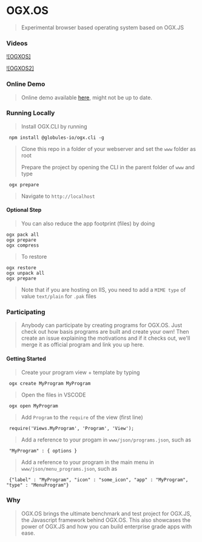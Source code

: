 # OGX.OS
> Experimental browser based operating system based on OGX.JS

### Videos

[![OGXOS]](https://github.com/globules-io/OGX.OS/assets/13317159/a62ee8b5-8358-4358-8b51-bec60bb48973)

[![OGXOS2]](https://github.com/globules-io/OGX.OS/assets/13317159/cc712ebe-b0b2-48d0-95b1-a53da6227af2)

### Online Demo
> Online demo available [here](https://os.globules.io), might not be up to date.

### Running Locally
> Install OGX.CLI by running
 
     npm install @globules-io/ogx.cli -g

> Clone this repo in a folder of your webserver and set the `www` folder as root
> 
> Prepare the project by opening the CLI in the parent folder of `www` and type

     ogx prepare

> Navigate to `http://localhost`

#### Optional Step
> You can also reduce the app footprint (files) by doing

    ogx pack all
    ogx prepare
    ogx compress

> To restore

    ogx restore
    ogx unpack all
    ogx prepare
    
> Note that if you are hosting on IIS, you need to add a `MIME type` of value `text/plain` for `.pak` files

### Participating
> Anybody can participate by creating programs for OGX.OS. Just check out how basis programs are built and create your own!
> Then create an issue explaining the motivations and if it checks out, we'll merge it as official program and link you up here.

#### Getting Started
> Create your program view + template by typing

     ogx create MyProgram MyProgram

> Open the files in VSCODE

     ogx open MyProgram

> Add `Program` to the `require` of the view (first line)

     require('Views.MyProgram', 'Program', 'View');

> Add a reference to your progam in `www/json/programs.json`, such as

     "MyProgram" : { options }

> Add a reference to your program in the main menu in `www/json/menu_programs.json`, such as

     {"label" : "MyProgram", "icon" : "some_icon", "app" : "MyProgram", "type" : "MenuProgram"}

### Why
> OGX.OS brings the ultimate benchmark and test project for OGX.JS, the Javascript framework behind OGX.OS. This also showcases the power of OGX.JS and how you can build enterprise grade apps with ease.








